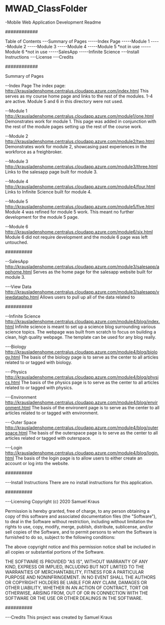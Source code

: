 # MWAD_ClassFolder
-Mobile Web Application Development Readme

############

Table of Contents
---Summary of Pages
-----Index Page
-----Module 1
-----Module 2
-----Module 3
-----Module 4
-----Module 5 *not in use
-----Module 6 *not in use
-----SalesApp
-----Infinite Science
---Install Instructions
---License
---Credits

############

Summary of Pages

--Index Page
The index page: http://krausladenshome.centralus.cloudapp.azure.com/index.html
This serves as my course home page and links to the rest of the modules. 1-4 are active.
Module 5 and 6 in this directory were not used.

--Module 1
http://krausladenshome.centralus.cloudapp.azure.com/module1/one.html
Demonstrates work for module 1.  This page was added in conjunction with the rest of the 
module pages setting up the rest of the course work.

--Module 2
http://krausladenshome.centralus.cloudapp.azure.com/module2/two.html
Demonstrates work for module 2, showcasing past experiences in the workforce as a freighbroker.

--Module 3
http://krausladenshome.centralus.cloudapp.azure.com/module3/three.html
Links to the salesapp page built for module 3.

--Module 4
http://krausladenshome.centralus.cloudapp.azure.com/module4/four.html
Links to Infinite Science built for module 4.

--Module 5
http://krausladenshome.centralus.cloudapp.azure.com/module5/five.html
Module 4 was refined for module 5 work.  This meant no further development for the module 5 page.

--Module 6
http://krausladenshome.centralus.cloudapp.azure.com/module6/six.html
Module 6 did not require development and the module 6 page was left untouched.

##########

--SalesApp
http://krausladenshome.centralus.cloudapp.azure.com/module3/salesapp/apphome.html
Serves as the home page for the salesapp website built for module 3.

---View Data
http://krausladenshome.centralus.cloudapp.azure.com/module3/salesapp/viewdataphp.html
Allows users to pull up all of the data related to 

##########

--Infinite Science
http://krausladenshome.centralus.cloudapp.azure.com/module4/blog/index.html
Infinite science is meant to set up a science blog surrounding various science topics.  The webpage was built from scratch to 
focus on building a clean, high quality webpage.  The template can be used for any blog really.

---Biology
http://krausladenshome.centralus.cloudapp.azure.com/module4/blog/biology.html
The basis of the biology page is to serve as the center to all articles related to or tagged with biology.

---Physics
http://krausladenshome.centralus.cloudapp.azure.com/module4/blog/physics.html
The basis of the physics page is to serve as the center to all articles related to or tagged with physics.

---Environment
http://krausladenshome.centralus.cloudapp.azure.com/module4/blog/environment.html
The basis of the environent page is to serve as the center to all articles related to or tagged with environment.

---Outer Space
http://krausladenshome.centralus.cloudapp.azure.com/module4/blog/outerspace.html
The basis of the outerspace page is to serve as the center to all articles related or tagged with outerspace.

---Login
http://krausladenshome.centralus.cloudapp.azure.com/module4/blog/login.html
The basis of the login page is to allow users to either create an account or log into the website.

##########

---Install Instructions
There are no install instructions for this application.

##########

---Licensing
Copyright (c) 2020 Samuel Kraus

Permission is hereby granted, free of charge, to any person obtaining a copy
of this software and associated documentation files (the "Software"), to deal
in the Software without restriction, including without limitation the rights
to use, copy, modify, merge, publish, distribute, sublicense, and/or sell
copies of the Software, and to permit persons to whom the Software is
furnished to do so, subject to the following conditions:

The above copyright notice and this permission notice shall be included in all
copies or substantial portions of the Software.

THE SOFTWARE IS PROVIDED "AS IS", WITHOUT WARRANTY OF ANY KIND, EXPRESS OR
IMPLIED, INCLUDING BUT NOT LIMITED TO THE WARRANTIES OF MERCHANTABILITY,
FITNESS FOR A PARTICULAR PURPOSE AND NONINFRINGEMENT. IN NO EVENT SHALL THE
AUTHORS OR COPYRIGHT HOLDERS BE LIABLE FOR ANY CLAIM, DAMAGES OR OTHER
LIABILITY, WHETHER IN AN ACTION OF CONTRACT, TORT OR OTHERWISE, ARISING FROM,
OUT OF OR IN CONNECTION WITH THE SOFTWARE OR THE USE OR OTHER DEALINGS IN THE
SOFTWARE.

##########

---Credits
This project was created by Samuel Kraus



